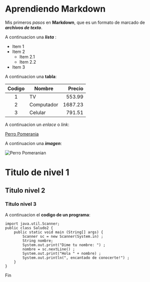 # Aprendiendo Markdown

Mis primeros *pasos* en **Markdown**, que es un formato de marcado de ***archivos de texto***.

A continuacion una ___lista___ :

* Item 1
* Item 2
    * Item 2.1
    * Item 2.2
* Item 3
    
A continuacion una __tabla__:

| Codigo | Nombre | Precio | 
| :-: | - | -: |
| 1 | TV | 553.99 |
| 2 | Computador | 1687.23 |
| 3 | Celular | 791.51 |

A continuacion un _enlace_ o *link*:

[Perro Pomerania](https://es.wikipedia.org/wiki/Pomerania_%28perro%29)

A continuacion una ___imagen___:

![Perro Pomeranian](https://static.wixstatic.com/media/d63eb2_4048d0005851490daeac79b6d28991b5~mv2.jpg/v1/fill/w_1000,h_667,al_c,q_85,usm_0.66_1.00_0.01/d63eb2_4048d0005851490daeac79b6d28991b5~mv2.jpg)

# Titulo de nivel 1
## Titulo nivel 2
### Titulo nivel 3

A continuacion el **codigo de un programa**:

    import java.util.Scanner;
    public class Saludo2 {
        public static void main (String[] args) {
            Scanner sc = new Scanner(System.in) ;
            String nombre;
            System.out.print("Dime tu nombre: ") ;
            nombre = sc.nextLine() ;
            System.out.print("Hola " + nombre) ;
            System.out.println(", encantado de conocerte!") ;
        }
    }

Fin